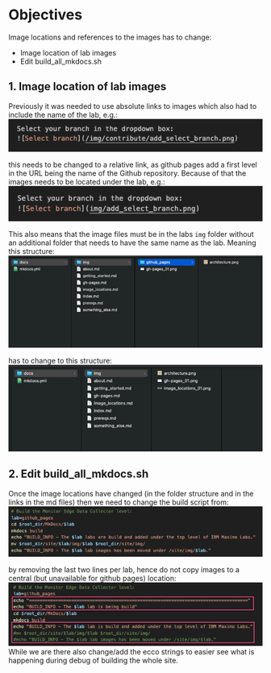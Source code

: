 # Objectives
Image locations and references to the images has to change:

* Image location of lab images
* Edit build_all_mkdocs.sh


## 1. Image location of lab images

Previously it was needed to use absolute links to images which also had to include the name of the lab, e.g.:</br>
![Image Link Before](img/image_locations_05.png)

this needs to be changed to a relative link, as github pages add a first level in the URL being the name of the Github repository.
Because of that the images needs to be located under the lab, e.g.:  
![Image Link After](img/image_locations_06.png)


This also means that the image files must be in the labs `img` folder without an additional folder that needs to have the same name as the lab.
Meaning this structure:
![Image Location Before](img/image_locations_01.png)

has to change to this structure:
![Image Location After](img/image_locations_02.png)

## 2. Edit build_all_mkdocs.sh

Once the image locations have changed (in the folder structure and in the links in the md files) then we need to change the build script from:
![Build script before](img/image_locations_03.png)

by removing the last two lines per lab, hence do not copy images to a central (but unavailable for github pages) location:
![Build script after](img/image_locations_04.png)
While we are there also change/add the ecco strings to easier see what is happening during debug of building the whole site.


